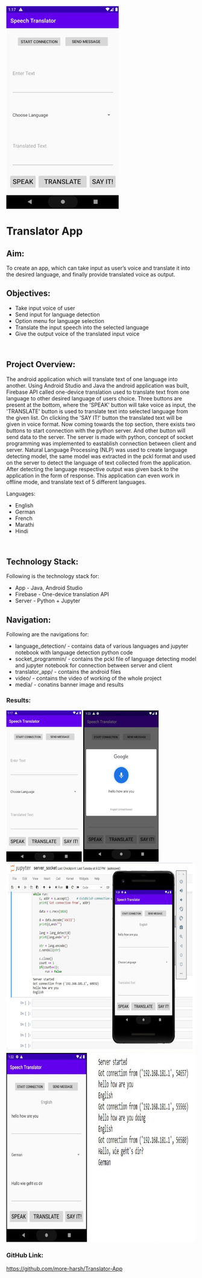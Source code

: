 <img src="media/Banner.png" alt="My cool logo"/>
<h1>Translator App </h1>

<h2>Aim:</h2>
<p> To create an app, which can take input as user’s voice and translate it into the desired language, and finally provide translated voice as output. </p>

<h2>Objectives:</h2>  

* Take input voice of user
* Send input for language detection
* Option menu for language selection
* Translate the input speech into the selected language
* Give the output voice of the translated input voice

<br />
<h2>Project Overview:</h2>
<p> The android application which will translate text of one language into another. Using Android Studio and Java the android application was built,
Firebase API called one-device translation used to translate text from one language to other desired language of users choice. Three buttons are present
at the bottom, where the 'SPEAK' button will take voice as input, the 'TRANSLATE' button is used to translate text into selected language from the given list.
On clicking the 'SAY IT!' button the translated text will be given in voice format. Now coming towards the top section, there exists two buttons to start connection
with the python server. And other button will send data to the server. The server is made with python, concept of socket programming was implemented to eastablish 
connection between client and server. Natural Language Processing (NLP) was used to create language detecting model, the same model was extracted in the pckl format
and used on the server to detect the language of text collected from the application. After detecting the language respective output was given back to the application
in the form of response. This application can even work in offline mode, and translate text of 5 different languages.</p>
<p> Languages: </p>

* English
* German
* French
* Marathi
* Hindi

<br />
<h2>Technology Stack:</h2>
Following is the technology stack for:

* App - Java, Android Studio
* Firebase - One-device translation API
* Server - Python + Jupyter


<h2>Navigation:</h2>
Following are the navigations for:

* language_detection/ - contains data of various languages and jupyter notebook with language detection python code 
* socket_programmin/ - contains the pckl file of language detecting model and jupyter notebook for connection between server and client
* translator_app/ - contains the android files
* video/ - contains the video of working of the whole project
* media/ - conatins banner image and results
 

<h3>Results:</h3>
<img src="media/Banner.png" alt="App layout" width="200" height="400" />
<img src="media/speak.jpg" alt="Speak Button Clicked" width="200" height="400"/>
<br />
<img src="media/client_server.jpg" alt="Client Server" width="500" height="500"/>
<br />
<img src="media/client_server1.jpg" alt="Client Server" width="500" height="500"/>
<br />

<h3>GitHub Link: </h3> <a href="https://github.com/more-harsh/Translator-App"> https://github.com/more-harsh/Translator-App </a>

<br />
<br />
